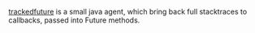 
  [trackedfuture](https://github.com/rssh/trackedfuture) is a small java agent, which bring back full 
  stacktraces to callbacks, passed into Future methods.  
  
